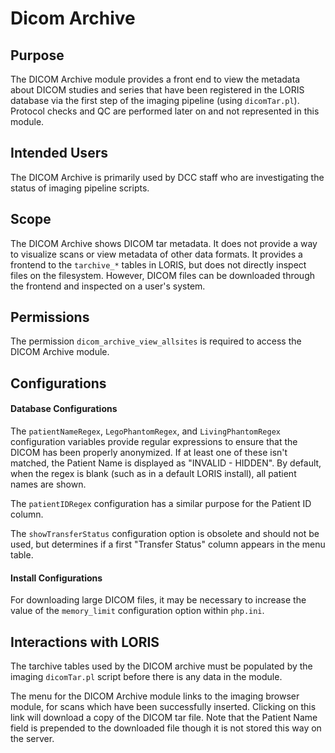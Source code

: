 # Dicom Archive

## Purpose

The DICOM Archive module provides a front end to view the metadata
about DICOM studies and series that have been registered in the
LORIS database via the first step of the imaging pipeline (using
`dicomTar.pl`). Protocol checks and QC are performed later on and not
represented in this module.

## Intended Users

The DICOM Archive is primarily used by DCC staff who are investigating
the status of imaging pipeline scripts.

## Scope

The DICOM Archive shows DICOM tar metadata. It does not provide a
way to visualize scans or view metadata of other data formats. It
provides a frontend to the `tarchive_*` tables in LORIS, but does
not directly inspect files on the filesystem. However, DICOM 
files can be downloaded through the frontend and inspected on a 
user's system.


## Permissions

The permission `dicom_archive_view_allsites` is required to access
the DICOM Archive module.

## Configurations

#### Database Configurations

The `patientNameRegex`, `LegoPhantomRegex`, and `LivingPhantomRegex`
configuration variables provide regular expressions to ensure that
the DICOM has been properly anonymized. If at least one of these
isn't matched, the Patient Name is displayed as "INVALID - HIDDEN".
By default, when the regex is blank (such as in a default LORIS
install), all patient names are shown.

The `patientIDRegex` configuration has a similar purpose for the
Patient ID column.

The `showTransferStatus` configuration option is obsolete and should
not be used, but determines if a first "Transfer Status" column
appears in the menu table.

#### Install Configurations

For downloading large DICOM files, it may be necessary to increase the 
 value of the `memory_limit` configuration option within `php.ini`.
 

## Interactions with LORIS

The tarchive tables used by the DICOM archive must be populated by
the imaging `dicomTar.pl` script before there is any data in the module.

The menu for the DICOM Archive module links to the imaging browser
module, for scans which have been successfully inserted. Clicking on this link
will download a copy of the DICOM tar file. Note that the Patient Name field is
prepended to the downloaded file though it is not stored this way on the server.
